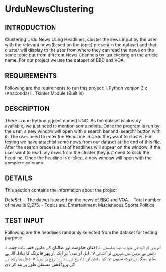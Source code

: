 # UrduNewsClustering

## INTRODUCTION

Clustering Urdu News Using Headlines, cluster the news input by the user with the relevant news(based on the topic) present in the dataset and that cluster will display to the user from where they can read the news on the same topic but from different News Channels by just clicking on the article name.
For our project we use the dataset of BBC and VOA.



REQUIREMENTS
 ------------

Following are the reuirements to run this project:
i. Python version 3.x (Anaconda)
ii. Tkinter Module (Built in)


DESCRIPTION
 -----------

There is one Python prjoect named UNC.
As the dataset is already available, we just need to mention some points.
Once the program is run by the user, a new window will open with a search bar and 'search' button with it.
The user need to enter the HeadLine in Urdu they want to cluster. For testing we have attached some news from our dataset at the end of this file.
After the search process a list of headlines will appear on the window. 
If the user want to read any news from the cluster they just need to click the headline.
Once the headline is clicked, a new window will open with the complete coloumn. 



DETAILS
 -------

This section contains the information about the project

DataSet:
    - The datset is based on the news of BBC and VOA.
    - Total number of news is 2,275.
    - Topics are:
	Entertainment
	Miscleneous
	Sports
	Politics


TEST INPUT
 ----------

Following are the headlines randomly selected from the dataset for testing purpose.

.i افغان حکومت اور طالبان کے مابین خفیہ بات چیت
.ii آفریدی کو الوداعی میچ نہ دینا بدقسمتی ہے
.iii ایل او سی‘ پر ایک بار پھر فائرنگ کا تبادلہ
.iv داعش نے موصل میں شہریوں کو 'انسانی ڈھال بنا رکھا ہے
 .v کیا سلمان اور شاہ رخ کے ستارے عروج پر ہیں؟
.vi سام سنگ نے نوٹ سیون کی پروڈکشن مستقل طور پر بند کر دی
